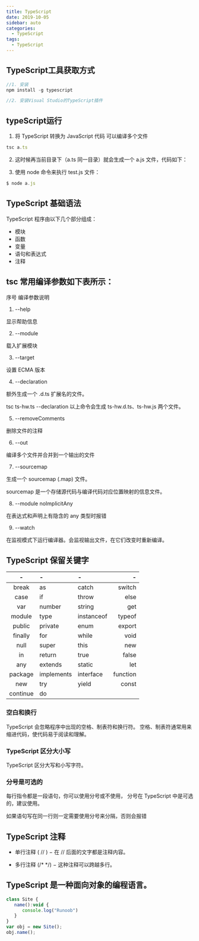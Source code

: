 ```yaml
---
title: TypeScript
date: 2019-10-05
sidebar: auto
categories:
  - TypeScript
tags:
  - TypeScript
---
```

## TypeScript工具获取方式
```js
//1. 安装
npm install -g typescript

//2. 安装Visual Studio的TypeScript插件
```

## typeScript运行
1. 将 TypeScript 转换为 JavaScript 代码 可以编译多个文件
```js
tsc a.ts
```
2. 这时候再当前目录下（a.ts 同一目录）就会生成一个 a.js 文件，代码如下：

3. 使用 node 命令来执行 test.js 文件：
```js
$ node a.js 
```
## TypeScript 基础语法
TypeScript 程序由以下几个部分组成：
- 模块
- 函数
- 变量
- 语句和表达式
- 注释

## tsc 常用编译参数如下表所示：

序号	编译参数说明
1.	--help

显示帮助信息

2.	--module

载入扩展模块

3.	--target

设置 ECMA 版本

4.	--declaration

额外生成一个 .d.ts 扩展名的文件。

tsc ts-hw.ts --declaration
以上命令会生成 ts-hw.d.ts、ts-hw.js 两个文件。

5.	--removeComments

删除文件的注释

6.	--out

编译多个文件并合并到一个输出的文件

7.	--sourcemap

生成一个 sourcemap (.map) 文件。

sourcemap 是一个存储源代码与编译代码对应位置映射的信息文件。

8.	--module noImplicitAny

在表达式和声明上有隐含的 any 类型时报错

9.	--watch

在监视模式下运行编译器。会监视输出文件，在它们改变时重新编译。

## TypeScript 保留关键字

-|-|-|-
:-:|:-|:-|-:
break|	as|	catch|	switch
case|	if|	throw|	else
var|	number|	string|	get
module|	type|	instanceof|	typeof
public|	private|	enum|	export
finally|	for|	while|	void
null|	super|	this|	new
in|	return|	true|	false
any	|extends|	static|	let
package|	implements|	interface	|function
new|	try	|yield|	const
continue|	do| |

### 空白和换行
TypeScript 会忽略程序中出现的空格、制表符和换行符。
空格、制表符通常用来缩进代码，使代码易于阅读和理解。

### TypeScript 区分大小写
TypeScript 区分大写和小写字符。

### 分号是可选的
每行指令都是一段语句，你可以使用分号或不使用， 分号在 TypeScript 中是可选的，建议使用。

如果语句写在同一行则一定需要使用分号来分隔，否则会报错

## TypeScript 注释
- 单行注释 ( // ) − 在 // 后面的文字都是注释内容。

- 多行注释 (/* */) − 这种注释可以跨越多行。

## TypeScript 是一种面向对象的编程语言。
```js
class Site { 
   name():void { 
      console.log("Runoob") 
   } 
} 
var obj = new Site(); 
obj.name();
```